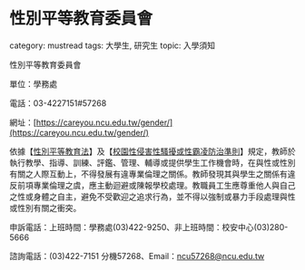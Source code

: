 # 性別平等教育委員會

category: mustread
tags: 大學生, 研究生
topic: 入學須知

性別平等教育委員會

單位：學務處

電話：03-4227151#57268

網址：[https://careyou.ncu.edu.tw/gender/](https://careyou.ncu.edu.tw/gender/)

依據【[性別平等教育法](https://law.moj.gov.tw/LawClass/LawAll.aspx?pcode=H0080067)】及【[校園性侵害性騷擾或性霸凌防治準則](https://law.moj.gov.tw/LawClass/LawAll.aspx?pcode=H0080069)】規定，教師於執行教學、指導、訓練、評鑑、管理、輔導或提供學生工作機會時，在與性或性別有關之人際互動上，不得發展有違專業倫理之關係。教師發現其與學生之關係有違反前項專業倫理之虞，應主動迴避或陳報學校處理。教職員工生應尊重他人與自己之性或身體之自主，避免不受歡迎之追求行為，並不得以強制或暴力手段處理與性或性別有關之衝突。

申訴電話：上班時間：學務處(03)422-9250、非上班時間：校安中心(03)280-5666

諮詢電話：(03)422-7151 分機57268、Email：ncu57268@ncu.edu.tw